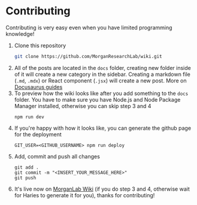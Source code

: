 # Contributing

Contributing is very easy even when you have limited programming knowledge!

1. Clone this repository
    ```bash
    git clone https://github.com/MorganResearchLab/wiki.git
    ```
2. All of the posts are located in the `docs` folder, creating new folder inside of it will create a new category in the sidebar. Creating a markdown file (`.md`, `.mdx`) or React component (`.jsx`) will create a new post. More on [Docusaurus guides](https://docusaurus.io/docs/category/guides)
3. To preview how the wiki looks like after you add something to the `docs` folder. You have to make sure you have Node.js and Node Package Manager installed, otherwise you can skip step 3 and 4
    ```
    npm run dev
    ```
4. If you're happy with how it looks like, you can generate the github page for the deployment
    ```
    GIT_USER=<GITHUB_USERNAME> npm run deploy
    ```
5. Add, commit and push all changes
    ```
    git add .
    git commit -m "<INSERT_YOUR_MESSAGE_HERE>"
    git push
    ```
6. It's live now on [MorganLab Wiki](https://morganresearchlab.github.io/Wiki/) (if you do step 3 and 4, otherwise wait for Haries to generate it for you), thanks for contributing!
